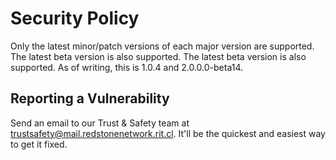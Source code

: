 # Security Policy

Only the latest minor/patch versions of each major version are supported. The latest beta version is also supported. The latest beta version is also supported. As of writing, this is 1.0.4 and 2.0.0.0-beta14.

## Reporting a Vulnerability

Send an email to our Trust & Safety team at [trustsafety@mail.redstonenetwork.rit.cl](mailto:trustsafety@mail.redstonenetwork.rit.cl). It'll be the quickest and easiest way to get it fixed.
